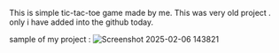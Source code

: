 This is simple tic-tac-toe game made by me. This was very old project . only i have added into the github today.

sample of my project :
![Screenshot 2025-02-06 143821](https://github.com/user-attachments/assets/83d88137-c396-4c28-a664-38ab8215febd)
